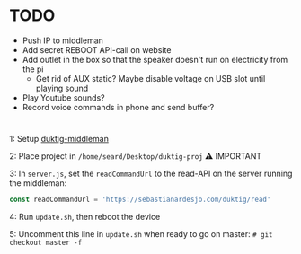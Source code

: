 # TODO
- Push IP to middleman
- Add secret REBOOT API-call on website
- Add outlet in the box so that the speaker doesn't run on electricity from the pi
  - Get rid of AUX static? Maybe disable voltage on USB slot until playing sound
- Play Youtube sounds?
- Record voice commands in phone and send buffer?
#

1: Setup [duktig-middleman](https://github.com/seard/duktig-middleman)

2: Place project in `/home/seard/Desktop/duktig-proj` :warning: IMPORTANT

3: In `server.js`, set the `readCommandUrl` to the read-API on the server running the middleman:
```javascript
const readCommandUrl = 'https://sebastianardesjo.com/duktig/read'
```

4: Run `update.sh`, then reboot the device

5: Uncomment this line in `update.sh` when ready to go on master: `# git checkout master -f`
